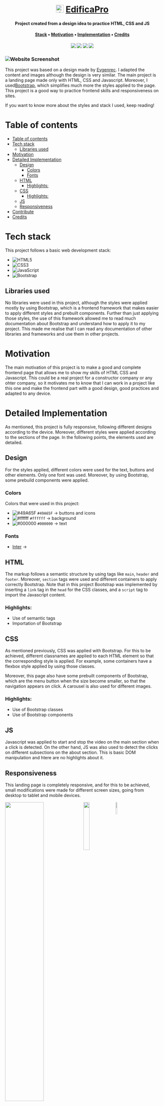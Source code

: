 <div align="center">
    <h1>
        <img src="./img/logo.png" alt="icon" height = "25px">
        <a href="https://spectacular-torte-2fa425.netlify.app/">EdificaPro</a>
    </h1>
    <h4>
        <b>Project created from a design idea to practice HTML, CSS and JS</b>
    </h4>
    <h4>
        <a href="#tech-stack">Stack</a>
        •
        <a href="#motivation">Motivation</a>
        •
        <a href="#detailed-implementation">Implementation</a>
        •
        <a href="#credits">Credits</a>
    </h4>
    <h4> <!-- tech stack images (https://github.com/Ileriayo/markdown-badges)  -->
        <img src="https://img.shields.io/badge/html5-%23E34F26.svg?style=for-the-badge&logo=html5&logoColor=white">
        <img src="https://img.shields.io/badge/css3-%231572B6.svg?style=for-the-badge&logo=css3&logoColor=white">
        <img src="https://img.shields.io/badge/javascript-%23323330.svg?style=for-the-badge&logo=javascript&logoColor=%23F7DF1E">
        <img src="https://img.shields.io/badge/bootstrap-%238511FA.svg?style=for-the-badge&logo=bootstrap&logoColor=white">
    </h4>

</div>

### ![Website Screenshot](./img/preview.png)

This project was based on a design made by [Evgenrec](https://www.youtube.com/@evgenrec5798). I adapted the content and images although the design is very similar. The main project is a landing page made only with HTML, CSS and Javascript. Moreover, I used[Bootstrap](https://getbootstrap.com/docs/5.3/getting-started/introduction/), which simplifies much more the styles applied to the page. This project is a good way to practice frontend skills and responsiveness on sites. 

If you want to know more about the styles and stack I used, keep reading!

# Table of contents
- [Table of contents](#table-of-contents)
- [Tech stack](#tech-stack)
  - [Libraries used](#libraries-used)
- [Motivation](#motivation)
- [Detailed Implementation](#detailed-implementation)
  - [Design](#design)
    - [Colors](#colors)
    - [Fonts](#fonts)
  - [HTML](#html)
    - [Highlights:](#highlights)
  - [CSS](#css)
    - [Highlights:](#highlights-1)
  - [JS](#js)
  - [Responsiveness](#responsiveness)
- [Contribute](#contribute)
- [Credits](#credits)

# Tech stack
This project follows a basic web development stack:

* ![HTML5](https://img.shields.io/badge/html5-%23E34F26.svg?style=for-the-badge&logo=html5&logoColor=white)
* ![CSS3](https://img.shields.io/badge/css3-%231572B6.svg?style=for-the-badge&logo=css3&logoColor=white)
* ![JavaScript](https://img.shields.io/badge/javascript-%23323330.svg?style=for-the-badge&logo=javascript&logoColor=%23F7DF1E)
* ![Bootstrap](https://img.shields.io/badge/bootstrap-%238511FA.svg?style=for-the-badge&logo=bootstrap&logoColor=white)
  
## Libraries used

No libraries were used in this project, although the styles were applied mostly by using Bootstrap, which is a frontend framework that makes easier to apply different styles and prebuilt components. Further than just applying those styles, the use of this framework allowed me to read much documentation about Bootstrap and understand how to apply it to my project. This made me realise that I can read any documentation of other libraries and frameworks and use them in other projects.

# Motivation

The main motivation of this project is to make a good and complete frontend page that allows me to show my skills of HTML CSS and Javascript. This could be a real project for a constructor company or any ohter company, so it motivates me to know that I can work in a project like this one and make the frontend part with a good design, good practices and adapted to any device.

# Detailed Implementation

As mentioned, this project is fully responsive, following different designs according to the device. Moreover, different styles were applied according to the sections of the page. In the following points, the elements used are detailed.

## Design

For the styles applied, different colors were used for the text, buttons and other elements. Only one font was used. Moreover, by using Bootstrap, some prebuild components were applied.

### Colors
Colors that were used in this project:
* ![#49A65F](https://placehold.co/20x20/49A65F/49A65F.png) `#49A65F` &rarr; buttons and icons
* ![#ffffff](https://placehold.co/20x20/ffffff/ffffff.png) `#ffffff` &rarr; background
* ![#000000](https://placehold.co/20x20/000000/000000.png) `#000000` &rarr; text
  
### Fonts
* [Inter](https://fonts.google.com/specimen/Inter) &rarr; 

## HTML

The markup follows a semantic structure by using tags like `main`, `header` and `footer`. Moreover, `section` tags were used and different containers to apply correctly Bootstrap. Note that in this project Bootstrap was implemented by inserting a `link` tag in the `head` for the CSS classes, and a `script` tag to import the Javascript content.

### Highlights:
* Use of semantic tags
* Importation of Bootstrap

## CSS

As mentioned previously, CSS was applied with Bootstrap. For this to be achieved, different classnames are applied to each HTML element so that the corresponding style is applied. For example, some containers have a flexbox style applied by using those classes. 

Moreover, this page also have some prebuilt components of Bootstrap, which are the menu button when the size become smaller, so that the navigation appears on click. A carousel is also used for different images.

### Highlights:
* Use of Bootstrap classes
* Use of Bootstrap components

## JS

Javascript was applied to start and stop the video on the main section when a click is detected. On the other hand, JS was also used to detect the clicks on different subsections on the about section. This is basic DOM manipulation and htere are no highlights about it.


## Responsiveness

This landing page is completely responsive, and for this to be achieved, small modifications were made for different screen sizes, going from desktop to tablet and mobile devices. 

<p align="top">
    <img align="top" src="./img/desktopDesign.png" width="50%"> 
    <img align="top" src="./img/tabletPreview.png" width="20%"> 
    <img align="top" src="./img/mobilePreview.png" width="10%">
</p>


# Contribute
If you liked my project and ideas or you think I could improve it, feel free to support my work or give me any advice by leaving me a message!

# Credits

[![Github](https://img.shields.io/badge/github-%23121011.svg?style=for-the-badge&logo=github&logoColor=white)](https://github.com/develoba)
[![Twitter](https://img.shields.io/badge/Twitter-%231DA1F2.svg?style=for-the-badge&logo=Twitter&logoColor=white)](https://twitter.com/develoba)

